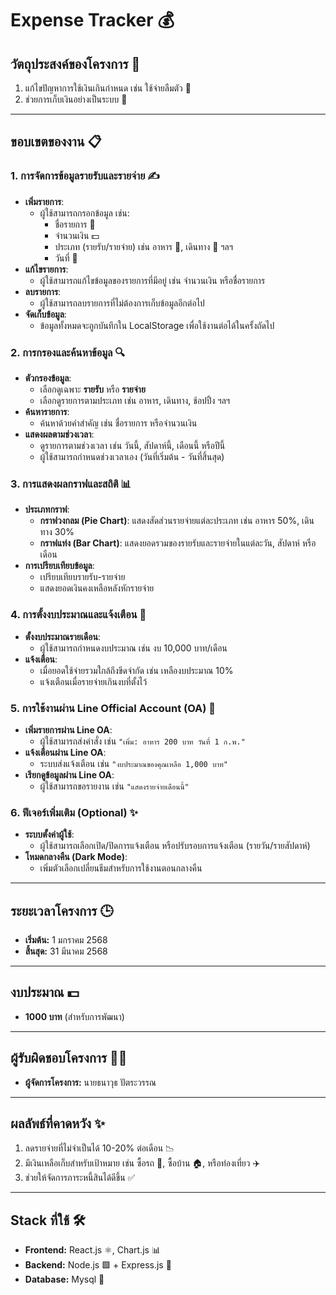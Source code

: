 # Expense Tracker 💰

## วัตถุประสงค์ของโครงการ 🎯
1. แก้ไขปัญหาการใช้เงินเกินกำหนด เช่น ใช้จ่ายลืมตัว 💸  
2. ช่วยการเก็บเงินอย่างเป็นระบบ 🏦  

---

## ขอบเขตของงาน 📋

### 1. การจัดการข้อมูลรายรับและรายจ่าย ✍️
- **เพิ่มรายการ**:
  - ผู้ใช้สามารถกรอกข้อมูล เช่น:
    - ชื่อรายการ 📝
    - จำนวนเงิน 💵
    - ประเภท (รายรับ/รายจ่าย) เช่น อาหาร 🍔, เดินทาง 🚗 ฯลฯ
    - วันที่ 📅
- **แก้ไขรายการ**:
  - ผู้ใช้สามารถแก้ไขข้อมูลของรายการที่มีอยู่ เช่น จำนวนเงิน หรือชื่อรายการ
- **ลบรายการ**:
  - ผู้ใช้สามารถลบรายการที่ไม่ต้องการเก็บข้อมูลอีกต่อไป
- **จัดเก็บข้อมูล**:
  - ข้อมูลทั้งหมดจะถูกบันทึกใน LocalStorage เพื่อใช้งานต่อได้ในครั้งถัดไป

### 2. การกรองและค้นหาข้อมูล 🔍
- **ตัวกรองข้อมูล**:
  - เลือกดูเฉพาะ **รายรับ** หรือ **รายจ่าย**
  - เลือกดูรายการตามประเภท เช่น อาหาร, เดินทาง, ช้อปปิ้ง ฯลฯ
- **ค้นหารายการ**:
  - ค้นหาด้วยคำสำคัญ เช่น ชื่อรายการ หรือจำนวนเงิน
- **แสดงผลตามช่วงเวลา**:
  - ดูรายการตามช่วงเวลา เช่น วันนี้, สัปดาห์นี้, เดือนนี้ หรือปีนี้
  - ผู้ใช้สามารถกำหนดช่วงเวลาเอง (วันที่เริ่มต้น - วันที่สิ้นสุด)

### 3. การแสดงผลกราฟและสถิติ 📊
- **ประเภทกราฟ**:
  - **กราฟวงกลม (Pie Chart)**: แสดงสัดส่วนรายจ่ายแต่ละประเภท เช่น อาหาร 50%, เดินทาง 30%  
  - **กราฟแท่ง (Bar Chart)**: แสดงยอดรวมของรายรับและรายจ่ายในแต่ละวัน, สัปดาห์ หรือเดือน
- **การเปรียบเทียบข้อมูล**:
  - เปรียบเทียบรายรับ-รายจ่าย
  - แสดงยอดเงินคงเหลือหลังหักรายจ่าย

### 4. การตั้งงบประมาณและแจ้งเตือน 📏
- **ตั้งงบประมาณรายเดือน**:
  - ผู้ใช้สามารถกำหนดงบประมาณ เช่น งบ 10,000 บาท/เดือน
- **แจ้งเตือน**:
  - เมื่อยอดใช้จ่ายรวมใกล้ถึงขีดจำกัด เช่น เหลืองบประมาณ 10%
  - แจ้งเตือนเมื่อรายจ่ายเกินงบที่ตั้งไว้

### 5. การใช้งานผ่าน Line Official Account (OA) 📱
- **เพิ่มรายการผ่าน Line OA**:
  - ผู้ใช้สามารถส่งคำสั่ง เช่น `"เพิ่ม: อาหาร 200 บาท วันที่ 1 ก.พ."`
- **แจ้งเตือนผ่าน Line OA**:
  - ระบบส่งแจ้งเตือน เช่น `"งบประมาณของคุณเหลือ 1,000 บาท"`
- **เรียกดูข้อมูลผ่าน Line OA**:
  - ผู้ใช้สามารถขอรายงาน เช่น `"แสดงรายจ่ายเดือนนี้"`

### 6. ฟีเจอร์เพิ่มเติม (Optional) ✨
- **ระบบตั้งค่าผู้ใช้**:
  - ผู้ใช้สามารถเลือกเปิด/ปิดการแจ้งเตือน หรือปรับรอบการแจ้งเตือน (รายวัน/รายสัปดาห์)
- **โหมดกลางคืน (Dark Mode)**:
  - เพิ่มตัวเลือกเปลี่ยนธีมสำหรับการใช้งานตอนกลางคืน

---

## ระยะเวลาโครงการ 🕒
- **เริ่มต้น:** 1 มกราคม 2568  
- **สิ้นสุด:** 31 มีนาคม 2568  

---

## งบประมาณ 💵
- **1000 บาท** (สำหรับการพัฒนา)

---

## ผู้รับผิดชอบโครงการ 👨‍💼
- **ผู้จัดการโครงการ:** นายธนาวุธ ปัตระวรรณ

---

## ผลลัพธ์ที่คาดหวัง ✨
1. ลดรายจ่ายที่ไม่จำเป็นได้ 10-20% ต่อเดือน 📉  
2. มีเงินเหลือเก็บสำหรับเป้าหมาย เช่น ซื้อรถ 🚗, ซื้อบ้าน 🏠, หรือท่องเที่ยว ✈️  
3. ช่วยให้จัดการภาระหนี้สินได้ดีขึ้น ✅  

---

## Stack ที่ใช้ 🛠️
- **Frontend:** React.js ⚛️, Chart.js 📊  
- **Backend:** Node.js 🟩 + Express.js 🚀  
- **Database:** Mysql 📂  
